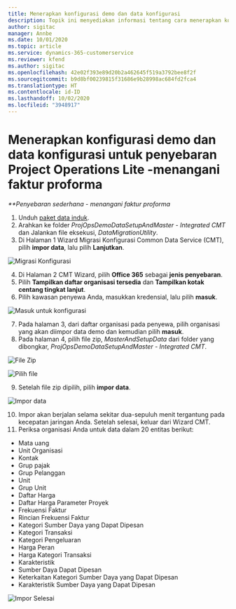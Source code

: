 ```yaml
---
title: Menerapkan konfigurasi demo dan data konfigurasi
description: Topik ini menyediakan informasi tentang cara menerapkan konfigurasi demo dan data konfigurasi untuk Project Operations.
author: sigitac
manager: Annbe
ms.date: 10/01/2020
ms.topic: article
ms.service: dynamics-365-customerservice
ms.reviewer: kfend
ms.author: sigitac
ms.openlocfilehash: 42e02f393e89d20b2a462645f519a3792bee8f2f
ms.sourcegitcommit: b9d8bf00239815f31686e9b28998ac684fd2fca4
ms.translationtype: HT
ms.contentlocale: id-ID
ms.lasthandoff: 10/02/2020
ms.locfileid: "3948917"
---
```

# <a name="apply-demo-setup-and-configuration-data-for-project-operations-lite-deployment---deal-to-proforma-invoicing"></a>Menerapkan konfigurasi demo dan data konfigurasi untuk penyebaran Project Operations Lite -menangani faktur proforma

_**Penyebaran sederhana - menangani faktur proforma_

1. Unduh [paket data induk](https://download.microsoft.com/download/3/4/1/341bf279-a64f-4baa-af31-ce624859b518/ProjOpsSampleSetupData%20-%20CE%20only%20CMT.zip). 
2. Arahkan ke folder *ProjOpsDemoDataSetupAndMaster - Integrated CMT* dan Jalankan file eksekusi, *DataMigrationUtility*.
3. Di Halaman 1 Wizard Migrasi Konfigurasi Common Data Service (CMT), pilih **impor data**, lalu pilih **Lanjutkan**.

![Migrasi Konfigurasi](./media/1ConfigurationMigration.png)

4. Di Halaman 2 CMT Wizard, pilih **Office 365** sebagai **jenis penyebaran**.
5. Pilih **Tampilkan daftar organisasi tersedia** dan **Tampilkan kotak centang tingkat lanjut**.
6. Pilih kawasan penyewa Anda, masukkan kredensial, lalu pilih **masuk**.

![Masuk untuk konfigurasi](./media/2ConfigurationSignin.png)

7. Pada halaman 3, dari daftar organisasi pada penyewa, pilih organisasi yang akan diimpor data demo dan kemudian pilih **masuk**.
8. Pada halaman 4, pilih file zip, *MasterAndSetupData* dari folder yang dibongkar, *ProjOpsDemoDataSetupAndMaster - Integrated CMT*.

![File Zip](./media/3ZipFile.png)

![Pilih file](./media/4SelectAFile.png)

9. Setelah file zip dipilih, pilih **impor data**.

![Impor data](./media/5ImportData.png)

10. Impor akan berjalan selama sekitar dua-sepuluh menit tergantung pada kecepatan jaringan Anda. Setelah selesai, keluar dari Wizard CMT. 
11. Periksa organisasi Anda untuk data dalam 20 entitas berikut:

- Mata uang
- Unit Organisasi
- Kontak
- Grup pajak
- Grup Pelanggan
- Unit
- Grup Unit
- Daftar Harga
- Daftar Harga Parameter Proyek
- Frekuensi Faktur
- Rincian Frekuensi Faktur
- Kategori Sumber Daya yang Dapat Dipesan
- Kategori Transaksi
- Kategori Pengeluaran
- Harga Peran
- Harga Kategori Transaksi
- Karakteristik
- Sumber Daya Dapat Dipesan
- Keterkaitan Kategori Sumber Daya yang Dapat Dipesan
- Karakteristik Sumber Daya yang Dapat Dipesan

![Impor Selesai](./media/6CompleteImport.png)
